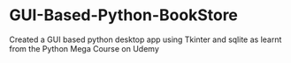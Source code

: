 # GUI-Based-Python-BookStore
Created a GUI based python desktop app using Tkinter and sqlite as learnt from the Python Mega Course on Udemy
